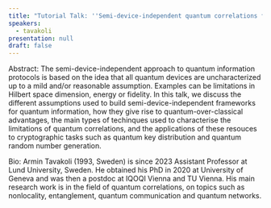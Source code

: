 ```yaml
---
title: "Tutorial Talk: ''Semi-device-independent quantum correlations for cryptography''"
speakers:
  - tavakoli
presentation: null
draft: false
---
```

Abstract: The semi-device-independent approach to quantum information protocols is based on the idea that all quantum devices are uncharacterized up to a mild and/or reasonable assumption. Examples can be limitations in Hilbert space dimension, energy or fidelity. In this talk, we discuss the different assumptions used to build semi-device-independent frameworks for quantum information, how they give rise to quantum-over-classical advantages, the main types of techinques used to characterise the limitations of quantum correlations, and the applications of these resouces to cryptographic tasks such as quantum key distribution and quantum random number generation.

Bio: Armin Tavakoli (1993, Sweden) is since 2023 Assistant Professor at Lund University, Sweden. He obtained his PhD in 2020 at University of Geneva and was then a postdoc at IQOQI Vienna and TU Vienna. His main research work is in the field of quantum correlations, on topics such as nonlocality, entanglement, quantum communication and quantum networks.


<!-- fields to use above: -->
<!-- videoId: "Vfl9pPh6ipI" -->
<!-- presentation: "/slides/invited-MargaridaPereira.pdf" -->
